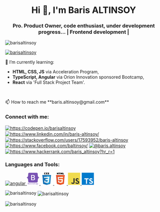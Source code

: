 <h1 align="center">Hi 👋, I'm Baris ALTINSOY</h1>
<h3 align="center">Pro. Product Owner, code enthusiast, under development progress... | Frontend development |</h3>

<p align="left"> <img src="https://komarev.com/ghpvc/?username=barisaltinsoy&label=Profile%20views&color=0e75b6&style=flat" alt="barisaltinsoy" /> </p>

<p align="left"> <a href="https://github.com/ryo-ma/github-profile-trophy"><img src="https://github-profile-trophy.vercel.app/?username=barisaltinsoy" alt="barisaltinsoy" /></a> </p>

🌱 I’m currently learning:
- **HTML, CSS, JS** via Acceleration Program,
- **TypeScript, Angular** via Orion Innovation sponsored Bootcamp,
- **React** via 'Full Stack Project Team'.
<br>
<p> 📫 How to reach me **baris.altinsoy@gmail.com** </p>

<h3 align="left">Connect with me:</h3>
<p align="left">
<a href="https://codepen.io/barisaltinsoy" target="blank"><img align="center" src="https://raw.githubusercontent.com/rahuldkjain/github-profile-readme-generator/master/src/images/icons/Social/codepen.svg" alt="https://codepen.io/barisaltinsoy" height="30" width="40" /></a>
<a href="https://linkedin.com/in/baris-altinsoy/" target="blank"><img align="center" src="https://raw.githubusercontent.com/rahuldkjain/github-profile-readme-generator/master/src/images/icons/Social/linked-in-alt.svg" alt="https://www.linkedin.com/in/baris-altinsoy/" height="30" width="40" /></a>
<a href="https://stackoverflow.com/users/17593952/baris-altinsoy" target="blank"><img align="center" src="https://raw.githubusercontent.com/rahuldkjain/github-profile-readme-generator/master/src/images/icons/Social/stack-overflow.svg" alt="https://stackoverflow.com/users/17593952/baris-altinsoy" height="30" width="40" /></a>
<a href="https://fb.com/baltinsoy/" target="blank"><img align="center" src="https://raw.githubusercontent.com/rahuldkjain/github-profile-readme-generator/master/src/images/icons/Social/facebook.svg" alt="https://www.facebook.com/baltinsoy/" height="30" width="40" /></a>
<a href="https://medium.com/@baris.altinsoy" target="blank"><img align="center" src="https://raw.githubusercontent.com/rahuldkjain/github-profile-readme-generator/master/src/images/icons/Social/medium.svg" alt="@baris.altinsoy" height="30" width="40" /></a>
<a href="https://www.hackerrank.com/baris_altinsoy?hr_r=1" target="blank"><img align="center" src="https://raw.githubusercontent.com/rahuldkjain/github-profile-readme-generator/master/src/images/icons/Social/hackerrank.svg" alt="https://www.hackerrank.com/baris_altinsoy?hr_r=1" height="30" width="40" /></a>
</p>

<h3 align="left">Languages and Tools:</h3>
<p align="left"> <a href="https://angular.io" target="_blank" rel="noreferrer"> <img src="https://angular.io/assets/images/logos/angular/angular.svg" alt="angular" width="40" height="40"/> </a> <a href="https://getbootstrap.com" target="_blank" rel="noreferrer"> <img src="https://raw.githubusercontent.com/devicons/devicon/master/icons/bootstrap/bootstrap-plain-wordmark.svg" alt="bootstrap" width="40" height="40"/> </a> <a href="https://www.w3schools.com/css/" target="_blank" rel="noreferrer"> <img src="https://raw.githubusercontent.com/devicons/devicon/master/icons/css3/css3-original-wordmark.svg" alt="css3" width="40" height="40"/> </a> <a href="https://www.w3.org/html/" target="_blank" rel="noreferrer"> <img src="https://raw.githubusercontent.com/devicons/devicon/master/icons/html5/html5-original-wordmark.svg" alt="html5" width="40" height="40"/> </a> <a href="https://developer.mozilla.org/en-US/docs/Web/JavaScript" target="_blank" rel="noreferrer"> <img src="https://raw.githubusercontent.com/devicons/devicon/master/icons/javascript/javascript-original.svg" alt="javascript" width="40" height="40"/> </a> 
<a href="https://www.typescriptlang.org/" target="_blank" rel="noreferrer"> <img src="https://raw.githubusercontent.com/devicons/devicon/master/icons/typescript/typescript-original.svg" alt="typescript" width="40" height="40"/> </a></p>

<p><img align="left" src="https://github-readme-stats.vercel.app/api/top-langs?username=barisaltinsoy&show_icons=true&locale=en&layout=compact" alt="barisaltinsoy" /></p>

<p>&nbsp;<img align="center" src="https://github-readme-stats.vercel.app/api?username=barisaltinsoy&show_icons=true&locale=en" alt="barisaltinsoy" /></p>

<p><img align="center" src="https://github-readme-streak-stats.herokuapp.com/?user=barisaltinsoy&" alt="barisaltinsoy" /></p>

